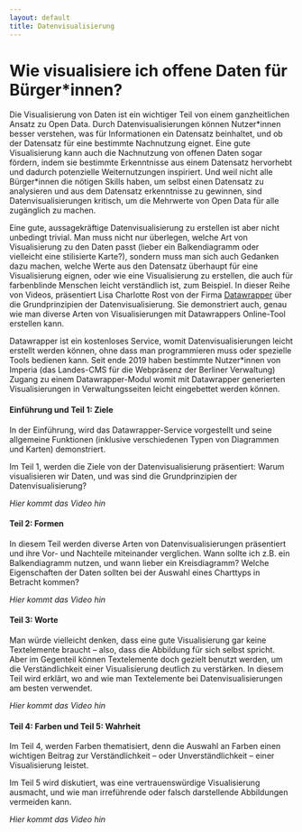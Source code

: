 ```yaml
---
layout: default
title: Datenvisualisierung
---
```


# Wie visualisiere ich offene Daten für Bürger\*innen?

Die Visualisierung von Daten ist ein wichtiger Teil von einem ganzheitlichen Ansatz zu Open Data. Durch Datenvisualisierungen können Nutzer\*innen besser verstehen, was für Informationen ein Datensatz beinhaltet, und ob der Datensatz für eine bestimmte Nachnutzung eignet. Eine gute Visualisierung kann auch die Nachnutzung von offenen Daten sogar fördern, indem sie bestimmte Erkenntnisse aus einem Datensatz hervorhebt und dadurch potenzielle Weiternutzungen inspiriert. Und weil nicht alle Bürger\*innen die nötigen Skills haben, um selbst einen Datensatz zu analysieren und aus dem Datensatz erkenntnisse zu gewinnen, sind Datenvisualisierungen kritisch, um die Mehrwerte von Open Data für alle zugänglich zu machen.

Eine gute, aussagekräftige Datenvisualisierung zu erstellen ist aber nicht unbedingt trivial. Man muss nicht nur überlegen, welche Art von Visualisierung zu den Daten passt (lieber ein Balkendiagramm oder vielleicht eine stilisierte Karte?), sondern muss man sich auch Gedanken dazu machen, welche Werte aus den Datensatz überhaupt für eine Visualisierung eignen, oder wie eine Visualisierung zu erstellen, die auch für farbenblinde Menschen leicht verständlich ist, zum Beispiel. In dieser Reihe von Videos, präsentiert Lisa Charlotte Rost von der Firma [Datawrapper](https://www.datawrapper.de/) über die Grundprinzipien der Datenvisualisierung. Sie demonstriert auch, genau wie man diverse Arten von Visualisierungen mit Datawrappers Online-Tool erstellen kann.

Datawrapper ist ein kostenloses Service, womit Datenvisualisierungen leicht erstellt werden können, ohne dass man programmieren muss oder spezielle Tools bedienen kann. Seit ende 2019 haben bestimmte Nutzer\*innen von Imperia (das Landes-CMS für die Webpräsenz der Berliner Verwaltung) Zugang zu einem Datawrapper-Modul womit mit Datawrapper generierten Visualisierungen in Verwaltungsseiten leicht eingebettet werden können.


#### Einführung und Teil 1: Ziele

In der Einführung, wird das Datawrapper-Service vorgestellt und seine allgemeine Funktionen (inklusive verschiedenen Typen von Diagrammen und Karten) demonstriert.

Im Teil 1, werden die Ziele von der Datenvisualisierung präsentiert: Warum visualisieren wir Daten, und was sind die Grundprinzipien der Datenvisualisierung?

*Hier kommt das Video hin*

#### Teil 2: Formen

In diesem Teil werden diverse Arten von Datenvisualisierungen präsentiert und ihre Vor- und Nachteile miteinander verglichen. Wann sollte ich z.B. ein Balkendiagramm nutzen, und wann lieber ein Kreisdiagramm? Welche Eigenschaften der Daten sollten bei der Auswahl eines Charttyps in Betracht kommen?

*Hier kommt das Video hin*

#### Teil 3: Worte

Man würde vielleicht denken, dass eine gute Visualisierung gar keine Textelemente braucht – also, dass die Abbildung für sich selbst spricht. Aber im Gegenteil können Textelemente doch gezielt benutzt werden, um die Verständlichkeit einer Visualisierung deutlich zu verstärken. In diesem Teil wird erklärt, wo and wie man Textelemente bei Datenvisualisierungen am besten verwendet.  

*Hier kommt das Video hin*

#### Teil 4: Farben und Teil 5: Wahrheit

Im Teil 4, werden Farben thematisiert, denn die Auswahl an Farben einen wichtigen Beitrag zur Verständlichkeit – oder Unverständlichkeit – einer Visualisierung leistet.

Im Teil 5 wird diskutiert, was eine vertrauenswürdige Visualisierung ausmacht, und wie man irreführende oder falsch darstellende Abbildungen vermeiden kann.

*Hier kommt das Video hin*